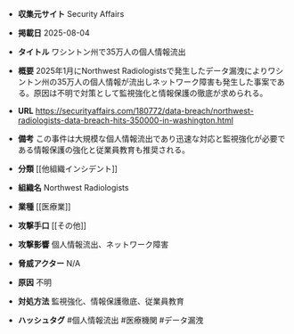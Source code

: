 - **収集元サイト**
Security Affairs

- **掲載日**
2025-08-04

- **タイトル**
ワシントン州で35万人の個人情報流出

- **概要**
2025年1月にNorthwest Radiologistsで発生したデータ漏洩によりワシントン州の35万人の個人情報が流出しネットワーク障害も発生した事案である。原因は不明で対策として監視強化と情報保護の徹底が求められる。

- **URL**
https://securityaffairs.com/180772/data-breach/northwest-radiologists-data-breach-hits-350000-in-washington.html

- **備考**
この事件は大規模な個人情報流出であり迅速な対応と監視強化が必要である情報保護の強化と従業員教育も推奨される。

- **分類**
[[他組織インシデント]]

- **組織名**
Northwest Radiologists

- **業種**
[[医療業]]

- **攻撃手口**
[[その他]]

- **攻撃影響**
個人情報流出、ネットワーク障害

- **脅威アクター**
N/A

- **原因**
不明

- **対処方法**
監視強化、情報保護徹底、従業員教育

- **ハッシュタグ**
#個人情報流出 #医療機関 #データ漏洩
